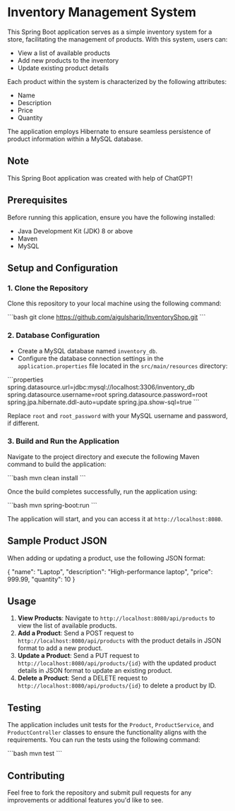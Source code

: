 # Inventory Management System

This Spring Boot application serves as a simple inventory system for a store, facilitating the management of products. With this system, users can:

- View a list of available products
- Add new products to the inventory
- Update existing product details

Each product within the system is characterized by the following attributes:

- Name
- Description
- Price
- Quantity

The application employs Hibernate to ensure seamless persistence of product information within a MySQL database.

## Note
This Spring Boot application was created with help of ChatGPT!

## Prerequisites

Before running this application, ensure you have the following installed:

- Java Development Kit (JDK) 8 or above
- Maven
- MySQL

## Setup and Configuration

### 1. Clone the Repository

Clone this repository to your local machine using the following command:

\`\`\`bash
git clone https://github.com/aigulsharip/InventoryShop.git
\`\`\`

### 2. Database Configuration

- Create a MySQL database named `inventory_db`.
- Configure the database connection settings in the `application.properties` file located in the `src/main/resources` directory:

\`\`\`properties
spring.datasource.url=jdbc:mysql://localhost:3306/inventory_db
spring.datasource.username=root
spring.datasource.password=root
spring.jpa.hibernate.ddl-auto=update
spring.jpa.show-sql=true
\`\`\`

Replace `root` and `root_password` with your MySQL username and password, if different.

### 3. Build and Run the Application

Navigate to the project directory and execute the following Maven command to build the application:

\`\`\`bash
mvn clean install
\`\`\`

Once the build completes successfully, run the application using:

\`\`\`bash
mvn spring-boot:run
\`\`\`

The application will start, and you can access it at `http://localhost:8080`.

## Sample Product JSON
When adding or updating a product, use the following JSON format:

{
"name": "Laptop",
"description": "High-performance laptop",
"price": 999.99,
"quantity": 10
}

## Usage

1. **View Products**: Navigate to `http://localhost:8080/api/products` to view the list of available products.
2. **Add a Product**: Send a POST request to `http://localhost:8080/api/products` with the product details in JSON format to add a new product.
3. **Update a Product**: Send a PUT request to `http://localhost:8080/api/products/{id}` with the updated product details in JSON format to update an existing product.
4. **Delete a Product**: Send a DELETE request to `http://localhost:8080/api/products/{id}` to delete a product by ID.

## Testing

The application includes unit tests for the `Product`, `ProductService`, and `ProductController` classes to ensure the functionality aligns with the requirements. You can run the tests using the following command:

\`\`\`bash
mvn test
\`\`\`

## Contributing

Feel free to fork the repository and submit pull requests for any improvements or additional features you'd like to see.
